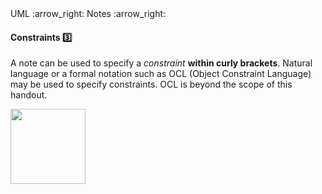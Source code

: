 <link rel="stylesheet" href="{{baseUrl}}/css/textbook.css">

<div class="website-content">

<div id="path">UML :arrow_right: Notes :arrow_right: </div>

<div id="title">

#### Constraints :three:

</div>

<div id="body">

A note can be used to specify a _constraint_  **within curly brackets**. Natural language or a formal notation such as OCL (Object Constraint Language) may be used to specify constraints. OCL is beyond the scope of this handout.

<img src="{{baseUrl}}/uml/notes/constraints/images/playerTurn.png" height="120" />
<p/>

</div>

<div id="extras">
<div>

</div>
